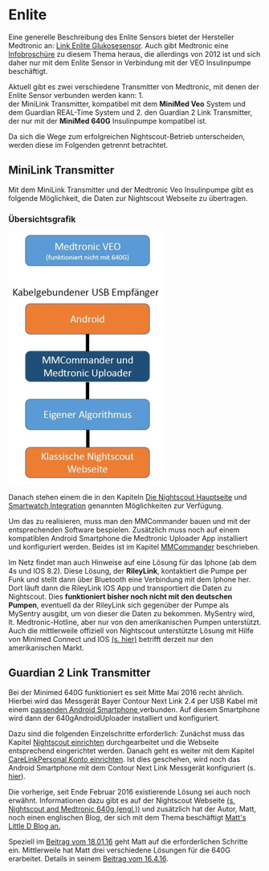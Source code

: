 # Enlite

Eine generelle Beschreibung des Enlite Sensors bietet der Hersteller Medtronic an: [Link Enlite Glukosesensor](https://www.medtronic-diabetes.de/minimed-produkte/kontinuierliche-glukosemessung/enlite-glukosesensor). Auch gibt Medtronic eine [Infobroschüre](https://www.medtronic-diabetes.at/sites/austria/medtronic-diabetes.at/files/cgm_broschuere_052012.pdf) zu diesem Thema heraus, die allerdings von 2012 ist und sich daher nur mit dem Enlite Sensor in Verbindung mit der VEO Insulinpumpe beschäftigt.

Aktuell gibt es zwei verschiedene Transmitter von Medtronic, mit denen der Enlite Sensor verbunden werden kann:
1.  
der MiniLink Transmitter, kompatibel mit dem **MiniMed Veo** System und dem Guardian REAL-Time System und
2. 
den Guardian 2 Link Transmitter, der nur mit der **MiniMed 640G** Insulinpumpe kompatibel ist.

Da sich die Wege zum erfolgreichen Nightscout-Betrieb unterscheiden, werden diese im Folgenden getrennt betrachtet.


 
## MiniLink Transmitter
Mit dem MiniLink Transmitter und der Medtronic Veo Insulinpumpe gibt es folgende Möglichkeit, die Daten zur Nightscout Webseite zu übertragen.

### Übersichtsgrafik
![Übersichtsgrafik](../../images/enlite/MedtronicUebersichtklein.jpg)

Danach stehen einem die in den Kapiteln [Die Nightscout Hauptseite](../../nightscout/die_nightscout_website.md) und [Smartwatch Integration](../../smartwatch/smartwatch_integration.md) genannten Möglichkeiten zur Verfügung.

Um das zu realisieren, muss man den MMCommander bauen und mit der entsprechenden Software bespielen. Zusätzlich muss noch auf einem kompatiblen Android Smartphone die Medtronic Uploader App installiert und konfiguriert werden. Beides ist im Kapitel [MMCommander](../enlite/mmcommander.md) beschrieben.

Im Netz findet man auch Hinweise auf eine Lösung für das Iphone (ab dem 4s und IOS 8.2). Diese Lösung, der **RileyLink**, kontaktiert die Pumpe per Funk und stellt dann über Bluetooth eine Verbindung mit dem Iphone her. Dort läuft dann die RileyLink IOS App und transportiert die Daten zu Nightscout. Dies **funktioniert bisher noch nicht mit den deutschen Pumpen**, eventuell da der RileyLink sich gegenüber der Pumpe als MySentry ausgibt, um von dieser die Daten zu bekommen. MySentry wird, lt. Medtronic-Hotline, aber nur von den amerikanischen Pumpen unterstützt. 
Auch die mittlerweile offiziell von Nightscout unterstützte Lösung mit Hilfe von Minimed Connect und IOS [(s. hier)](http://www.nightscout.info/wiki/faqs-2/how-do-you-get-your-cgm-in-the-cloud) betrifft derzeit nur den amerikanischen Markt.

## Guardian 2 Link Transmitter

Bei der Minimed 640G funktioniert es seit Mitte Mai 2016 recht ähnlich. Hierbei wird das Messgerät Bayer Contour Next Link 2.4 per USB Kabel mit einem [passenden Android Smartphone ](https://github.com/pazaan/640gAndroidUploader/wiki/Compatible%20Android%20devices%20and%20firmware)verbunden. Auf diesem Smartphone wird dann der 640gAndroidUploader installiert und konfiguriert. 

Dazu sind die folgenden Einzelschritte erforderlich:
Zunächst muss das Kapitel [Nightscout einrichten](../../nightscout/nightscout_einrichten.md) durchgearbeitet und die Webseite entsprechend eingerichtet werden. Danach geht es weiter mit dem Kapitel [CareLinkPersonal Konto einrichten](../../nightscout/die_nightscout_website.md). Ist dies geschehen, wird noch das Android Smartphone mit dem Contour Next Link Messgerät konfiguriert  (s. [hier](../../nightscout/die_nightscout_website.md)).

Die vorherige, seit Ende Februar 2016 existierende Lösung sei auch noch erwähnt. Informationen dazu gibt es auf der Nightscout Webseite [(s. Nightscout and Medtronic 640g (engl.))](http://www.nightscout.info/wiki/welcome/nightscout-and-medtronic-640g) und zusätzlich hat der Autor, Matt, noch einen englischen Blog, der sich mit dem Thema beschäftigt [Matt's Little D Blog an.](http://littlet1d.blogspot.co.uk/)

Speziell im [Beitrag vom 18.01.16](http://littlet1d.blogspot.co.uk/2016/01/nightscout-on-640g-step-by-step-into.html) geht Matt auf die erforderlichen Schritte ein. Mittlerweile hat Matt drei verschiedene Lösungen für die 640G erarbeitet. Details in seinem [Beitrag vom 16.4.16](http://littlet1d.blogspot.de/2016/04/small-medium-and-large-mobile.html).


